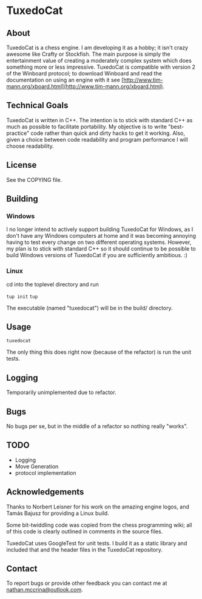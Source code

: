 # TuxedoCat

## About

TuxedoCat is a chess engine. I am developing it as a hobby; it isn't crazy
awesome like Crafty or Stockfish. The main purpose is simply the
entertainment value of creating a moderately complex system which does
something more or less impressive. TuxedoCat is compatible with version 2 of
the Winboard protocol; to download Winboard and read the documentation on
using an engine with it see
[http://www.tim-mann.org/xboard.html](http://www.tim-mann.org/xboard.html).

## Technical Goals

TuxedoCat is written in C++. The intention is to stick with standard C++ as
much as possible to facilitate portability. My objective is to write
"best-practice" code rather than quick and dirty hacks to get it working.
Also, given a choice between code readability and program performance I will
choose readability.

## License

See the COPYING file.

## Building

### Windows

I no longer intend to actively support building TuxedoCat for Windows, as
I don't have any Windows computers at home and it was becoming annoying
having to test every change on two different operating systems. However,
my plan is to stick with standard C++ so it should continue to be possible
to build Windows versions of TuxedoCat if you are sufficiently ambitious. :)

### Linux

cd into the toplevel directory and run

`tup init`
`tup`

The executable (named "tuxedocat") will be in the build/ directory.

## Usage

`tuxedocat`

The only thing this does right now (because of the refactor) is run the
unit tests.

## Logging

Temporarily unimplemented due to refactor.

## Bugs

No bugs per se, but in the middle of a refactor so nothing really "works".

## TODO
	
* Logging
* Move Generation
* protocol implementation


## Acknowledgements

Thanks to Norbert Leisner for his work on the amazing engine logos,
and Tamás Bajusz for providing a Linux build.

Some bit-twiddling code was copied from the chess programming wiki; all of
this code is clearly outlined in comments in the source files.

TuxedoCat uses GoogleTest for unit tests. I build it as a static library
and included that and the header files in the TuxedoCat repository.

## Contact

To report bugs or provide other feedback you can contact me at
nathan.mccrina@outlook.com.

